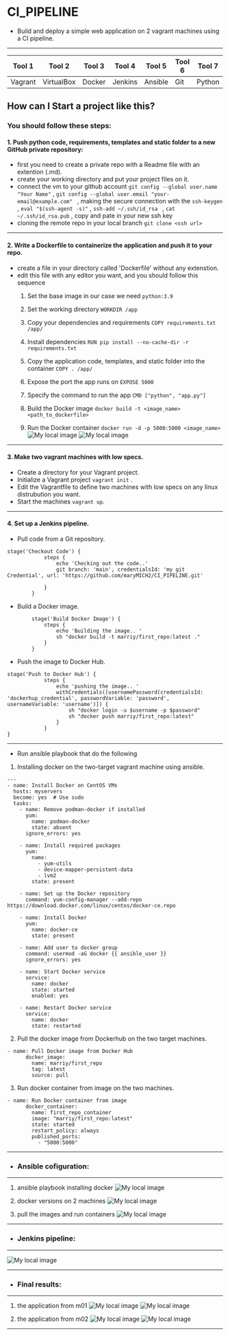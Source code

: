 <!-- project title and its describtion-->
# **CI_PIPELINE**
* Build and deploy a simple web application on 2 vagrant machines using a CI pipeline.
---
<!-- required tools -->
 | **Tool 1**   | **Tool 2**   | **Tool 3**   | **Tool 4**   | **Tool 5**   | **Tool 6** | **Tool 7** |
 |--------------|--------------|--------------|--------------|--------------|------------|------------|
 | Vagrant      | VirtualBox   | Docker       | Jenkins      | Ansible      | Git        | Python     |
 
<!-- project steps that i followed -->
## How can I Start a project like this?
### You should follow these steps:
#### 1. Push python code, requirements, templates and static folder to a new GitHub private repository:
* first you need to create a private repo with a Readme file with an extention (.md).
* create your working directory and put your project files on it.
* connect the vm to your github account `git config --global user.name "Your Name"` , `git config --global user.email "your-email@example.com"
` , making the secure connection with the `ssh-keygen` , `eval "$(ssh-agent -s)"` , `ssh-add ~/.ssh/id_rsa
` , `cat ~/.ssh/id_rsa.pub` , copy and pate in your new ssh key 
* cloning the remote repo in your local branch `git clone <ssh url>`

---

#### 2. Write a Dockerfile to containerize the application and push it to your repo.
* create a file in your directory called 'Dockerfile' without any extenstion.
* edit this file with any editor you want, and you should follow this sequence 
    1. Set the base image in our case we need `python:3.9`
    1. Set the working directory `WORKDIR /app`
    1. Copy your dependencies and requirements `COPY requirements.txt /app/`
    1. Install dependencies `RUN pip install --no-cache-dir -r requirements.txt`
    1. Copy the application code, templates, and static folder into the container `COPY . /app/`
    1. Expose the port the app runs on `EXPOSE 5000`
    1. Specify the command to run the app `CMD ["python", "app.py"]`
    1. Build the Docker image `docker build -t <image_name> <path_to_dockerfile> `  

    1. Run the Docker container `docker run -d -p 5000:5000 <image_name>  ` ![My local image](https://github.com/maryMICH2/CI_PIPELINE/blob/main/New%20folder/after%20adding%20the%20api%20key%20to%20the%20app.py%20code.PNG?raw=true)
    ![My local image](https://github.com/maryMICH2/CI_PIPELINE/blob/main/New%20folder/after%20adding%20the%20static%20folder%20with%20a%20plot.png%20file.PNG?raw=true)





---
#### 3. Make two vagrant machines with low specs.
* Create a directory for your Vagrant project.
* Initialize a Vagrant project `vagrant init` .
* Edit the Vagrantfile to define two machines with low specs on any linux distrubution you want.
* Start the machines `vagrant up`.
---
#### 4. Set up a Jenkins pipeline.
* Pull code from a Git repository.
```
stage('Checkout Code') {
            steps {
                echo 'Checking out the code..'
                git branch: 'main', credentialsId: 'my git Credential', url: 'https://github.com/maryMICH2/CI_PIPELINE.git'
                
            }
        }
``` 
* Build a Docker image.
```
        stage('Build Docker Image') {
            steps {
                echo 'Building the image.. '
                sh "docker build -t marriy/first_repo:latest ."
            }
        }
```
* Push the image to Docker Hub.
```
stage('Push to Docker Hub') {
            steps {
                echo 'pushing the image.. '
                withCredentials([usernamePassword(credentialsId: 'dockerhup_credential', passwordVariable: 'password', usernameVariable: 'username')]) {
                    sh "docker login -u $username -p $password"
                    sh "docker push marriy/first_repo:latest"
                }
            }
}
```
---
* Run ansible playbook that do the following 

1. Installing docker on the two-target vagrant machine using ansible.

```
---
- name: Install Docker on CentOS VMs
  hosts: myservers
  become: yes  # Use sudo
  tasks:
    - name: Remove podman-docker if installed
      yum:
        name: podman-docker
        state: absent
      ignore_errors: yes

    - name: Install required packages
      yum:
        name:
          - yum-utils
          - device-mapper-persistent-data
          - lvm2
        state: present

    - name: Set up the Docker repository
      command: yum-config-manager --add-repo https://download.docker.com/linux/centos/docker-ce.repo

    - name: Install Docker
      yum:
        name: docker-ce
        state: present

    - name: Add user to docker group
      command: usermod -aG docker {{ ansible_user }}
      ignore_errors: yes

    - name: Start Docker service
      service:
        name: docker
        state: started
        enabled: yes

    - name: Restart Docker service
      service:
        name: docker
        state: restarted
```
2. Pull the docker image from Dockerhub on the two target machines.
```
- name: Pull Docker image from Docker Hub
      docker_image:
        name: marriy/first_repo
        tag: latest
        source: pull
```
3. Run docker container from image on the two machines.
```
- name: Run Docker container from image
      docker_container:
        name: first_repo_container
        image: "marriy/first_repo:latest"
        state: started
        restart_policy: always
        published_ports:
          - "5000:5000"
```
---
<!-- screenshots-->
* ### Ansible cofiguration:
---
1. ansible playbook installing docker
![My local image](https://github.com/maryMICH2/CI_PIPELINE/blob/main/New%20folder/ansible%20playbook%20installing%20docker.PNG?raw=true)

2. docker versions on 2 machines
![My local image](https://github.com/maryMICH2/CI_PIPELINE/blob/main/New%20folder/docker%20versions%20on%202%20machines.PNG?raw=true)

3. pull the images and run containers
![My local image](https://github.com/maryMICH2/CI_PIPELINE/blob/main/New%20folder/pull%20the%20images%20and%20run%20containers.PNG?raw=true)

---
* ### Jenkins pipeline:
---
![My local image](https://github.com/maryMICH2/CI_PIPELINE/blob/main/New%20folder/my%20pipeline.PNG?raw=true)

---

* ### Final results:
---
1. the application from m01
![My local image](https://github.com/maryMICH2/CI_PIPELINE/blob/main/New%20folder/data%20from%20m01.PNG?raw=true)
![My local image](https://github.com/maryMICH2/CI_PIPELINE/blob/main/New%20folder/charts%20from%20m01.PNG?raw=true)

2. the application from m02
![My local image](https://github.com/maryMICH2/CI_PIPELINE/blob/main/New%20folder/data%20from%20m02.PNG?raw=true)
![My local image](https://github.com/maryMICH2/CI_PIPELINE/blob/main/New%20folder/charts%20from%20m02.PNG?raw=true)

---

